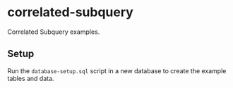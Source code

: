# correlated-subquery
Correlated Subquery examples.

## Setup
Run the `database-setup.sql` script in a new database to create the example tables and data.
